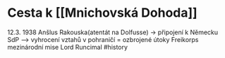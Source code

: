 # Cesta k [[Mnichovská Dohoda]]
12.3. 1938 Anšlus Rakouska(atentát na Dolfusse) -> připojení k Německu
SdP --> vyhrocení vztahů v pohraničí = ozbrojené útoky Freikorps
mezinárodní mise Lord Runcimal
#history 